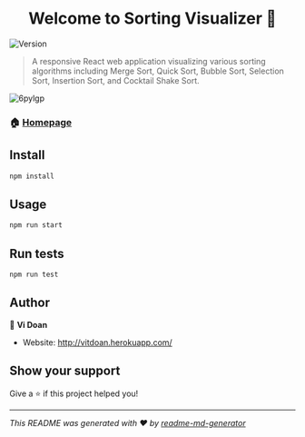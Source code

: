 <h1 align="center">Welcome to Sorting Visualizer 👋</h1>
<p>
  <img alt="Version" src="https://img.shields.io/badge/version-0.1.0-blue.svg?cacheSeconds=2592000" />
</p>

> A responsive React web application visualizing various sorting algorithms including Merge Sort, Quick Sort, Bubble Sort, Selection Sort, Insertion Sort, and Cocktail Shake Sort.


![6pylgp](https://user-images.githubusercontent.com/106452170/184562676-ff6abb35-a0ab-4a74-b05e-8f600a7b60bb.gif)


### 🏠 [Homepage](https://vitdoan.github.io/vitdoan.github.io/)

## Install

```sh
npm install
```

## Usage

```sh
npm run start
```

## Run tests

```sh
npm run test
```

## Author

👤 **Vi Doan**

* Website: http://vitdoan.herokuapp.com/

## Show your support

Give a ⭐️ if this project helped you!

***
_This README was generated with ❤️ by [readme-md-generator](https://github.com/kefranabg/readme-md-generator)_
